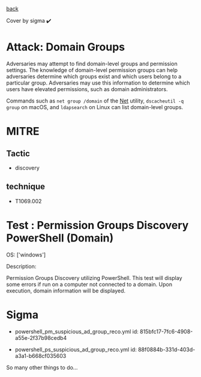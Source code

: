 [back](../index.md)

Cover by sigma :heavy_check_mark: 

# Attack: Domain Groups

 Adversaries may attempt to find domain-level groups and permission settings. The knowledge of domain-level permission groups can help adversaries determine which groups exist and which users belong to a particular group. Adversaries may use this information to determine which users have elevated permissions, such as domain administrators.

Commands such as <code>net group /domain</code> of the [Net](https://attack.mitre.org/software/S0039) utility,  <code>dscacheutil -q group</code> on macOS, and <code>ldapsearch</code> on Linux can list domain-level groups.

# MITRE
## Tactic
  - discovery

## technique
  - T1069.002

# Test : Permission Groups Discovery PowerShell (Domain)

OS: ['windows']

Description:

 Permission Groups Discovery utilizing PowerShell. This test will display some errors if run on a computer not connected to a domain. Upon execution, domain
information will be displayed.


# Sigma
 - powershell_pm_suspicious_ad_group_reco.yml id: 815bfc17-7fc6-4908-a55e-2f37b98cedb4

 - powershell_ps_suspicious_ad_group_reco.yml id: 88f0884b-331d-403d-a3a1-b668cf035603


 So many other things to do...